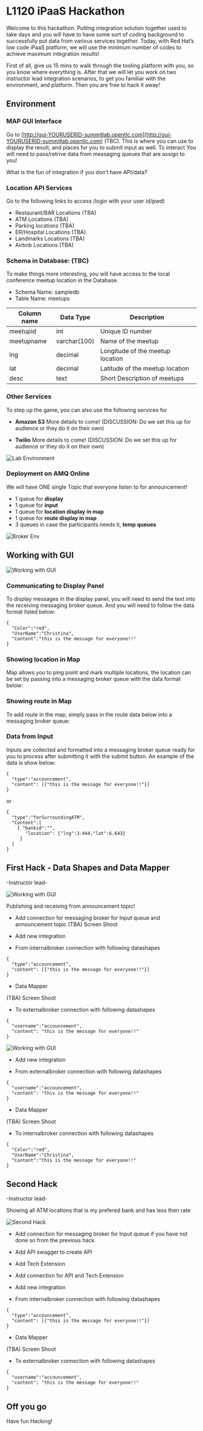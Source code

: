 # L1120 iPaaS Hackathon

Welcome to this hackathon. Putting integration solution together used to take days and you will have to have some sort of coding background to successfully put data from various services together. Today, with Red Hat’s low code iPaaS platform, we will use the minimum number of codes to achieve maximum integration results! 

First of all, give us 15 mins to walk through the tooling platform with you,  so you know where everything is. After that we will let you work on two instructor lead integration scenarios, to get you familiar with the environment, and platform. Then you are free to hack it away! 

## Environment 

### MAP GUI Interface

Go to [http://gui-YOURUSERID-summitlab.opentlc.com](http://gui-YOURUSERID-summitlab.opentlc.com) (TBC). This is where you can use to display the result, and places for you to submit input as well.  To interact You will need to pass/retrive data from messaging queues that are assign to you!

What is the fun of integration if you don’t have API/data? 

### Location API Services

Go to the following links to access  (login with your user id/pwd)

- Restaurant/BAR Locations (TBA)
- ATM Locations (TBA)
- Parking locations (TBA)
- ER/Hospital Locations (TBA)
- Landmarks Locations (TBA)
- Airbnb Locations (TBA)



### Schema in Database: (TBC)
To make things more interesting, you will have access to the local conference meetup location in the Database. 

- Schema Name: sampledb 
- Table Name: meetups

| Column name | Data Type | Description |
|---|---|---|
| meetupid | int | Unique ID number |
| meetupname | varchar(100) | Name of the meetup |
| lng | decimal | Longitude of the meetup location |
| lat | decimal | Latitude of the meetup location |
| desc | text | Short Description of meetups  |


### Other Services

To step up the game, you can also use the following services for 

- **Amazon S3**
More details to come!  (DISCUSSION: Do we set this up for audience or they do it on their own)

- **Twilio**
More details to come!  (DISCUSSION: Do we set this up for audience or they do it on their own)



![Lab Environment](images/labenv.png)


### Deployment on AMQ Online

We will have ONE single Topic that everyone listen to for announcement! 

- 1 queue for __display__
- 1 queue for __input__
- 1 queue for __location display in map__
- 1 queue for __route display in map__
- 3 queues in case the participants needs it, __temp queues__


![Broker Env](images/msgenv.png)



## Working with GUI

![Working with GUI](images/gui.png)

### Communicating to Display Panel 
To display messages in the display panel, you will need to send the text into the receiving messaging broker queue. And you will need to follow the data format listed below: 

```
{
  "Color":"red",
  "UserName":"Christina",
  "Content":"this is the message for everyone!!"
}
```


### Showing location in Map
Map allows you to ping point and mark multiple locations, the location can be set by passing into a messaging broker queue with the data format below:

### Showing route in Map
To add route in the map, simply pass in the route data below into a messaging broker queue:

### Data from Input
Inputs are collected and formatted into a messaging broker queue ready for you to process after submitting it with the submit button. An example of the data is show below:

```
{
  "type":"accouncement",
  "content": [{"this is the message for everyone!!"}]
}
```

or 

```
{
  "type":"forSurroundingATM",
  "Content":[
    { "bankid":"",
	   "location": {"lng":3.444,"lat":6.643}
	 }
  ]
}
```

## First Hack - Data Shapes and Data Mapper
-Instructor lead-

![Working with GUI](images/hack-01-01.png)

Publishing and receiving from announcement topic!

- Add connection for messaging broker for Input queue and announcement topic
(TBA) Screen Shoot

- Add new integration

- From internalbroker connection with following datashapes

```
{
  "type":"accouncement",
  "content": [{"this is the message for everyone!!"}]
}
```

- Data Mapper 

(TBA) Screen Shoot

- To externalbroker connection with following datashapes

```
{
  "username":"accouncement",
  "content": "this is the message for everyone!!"
}
```





![Working with GUI](images/hack-01-02.png)


- Add new integration

- From externalbroker connection with following datashapes

```
{
  "username":"accouncement",
  "content": "this is the message for everyone!!"
}
```

- Data Mapper 

(TBA) Screen Shoot

- To internalbroker connection with following datashapes

```
{
  "Color":"red",
  "UserName":"Christina",
  "Content":"this is the message for everyone!!"
}
```


## Second Hack

-Instructor lead-

Showing all ATM locations that is my prefered bank and has less then rate

![Second Hack](images/hack-02-01.png)


- Add connection for messaging broker for Input queue if you have not done so from the previous hack

- Add API swagger to create API 

- Add Tech Extension  
 
- Add connection for API and Tech Extension 

- Add new integration

- From internalbroker connection with following datashapes

```
{
  "type":"accouncement",
  "content": [{"this is the message for everyone!!"}]
}
```

- Data Mapper 

(TBA) Screen Shoot

- To externalbroker connection with following datashapes

```
{
  "username":"accouncement",
  "content": "this is the message for everyone!!"
}
```


## Off you go 
Have fun Hacking!